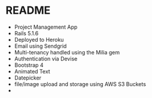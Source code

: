 # README

* Project Management App
* Rails 5.1.6
* Deployed to Heroku
* Email using Sendgrid
* Multi-tenancy handled using the Milia gem
* Authentication via Devise
* Bootstrap 4
* Animated Text
* Datepicker 
* file/image upload and storage using AWS S3 Buckets
* 
